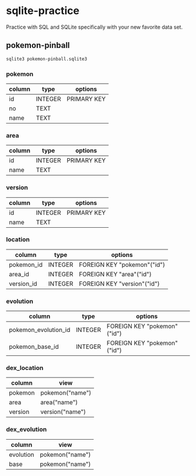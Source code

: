 # sqlite-practice

Practice with SQL and SQLite specifically with your new favorite data set.

## pokemon-pinball

```bash
sqlite3 pokemon-pinball.sqlite3
```

### pokemon

| column | type    | options     |
| ------ | ------- | ----------- |
| id     | INTEGER | PRIMARY KEY |
| no     | TEXT    |             |
| name   | TEXT    |             |

### area

| column | type    | options     |
| ------ | ------- | ----------- |
| id     | INTEGER | PRIMARY KEY |
| name   | TEXT    |             |

### version

| column | type    | options     |
| ------ | ------- | ----------- |
| id     | INTEGER | PRIMARY KEY |
| name   | TEXT    |             |

### location

| column     | type    | options                     |
| ---------- | ------- | --------------------------- |
| pokemon_id | INTEGER | FOREIGN KEY "pokemon"("id") |
| area_id    | INTEGER | FOREIGN KEY "area"("id")    |
| version_id | INTEGER | FOREIGN KEY "version"("id") |

### evolution

| column               | type    | options                     |
| -------------------- | ------- | --------------------------- |
| pokemon_evolution_id | INTEGER | FOREIGN KEY "pokemon"("id") |
| pokemon_base_id      | INTEGER | FOREIGN KEY "pokemon"("id") |

### dex_location

| column  | view            |
| ------- | --------------- |
| pokemon | pokemon("name") |
| area    | area("name")    |
| version | version("name") |

### dex_evolution

| column    | view            |
| --------- | --------------- |
| evolution | pokemon("name") |
| base      | pokemon("name") |
